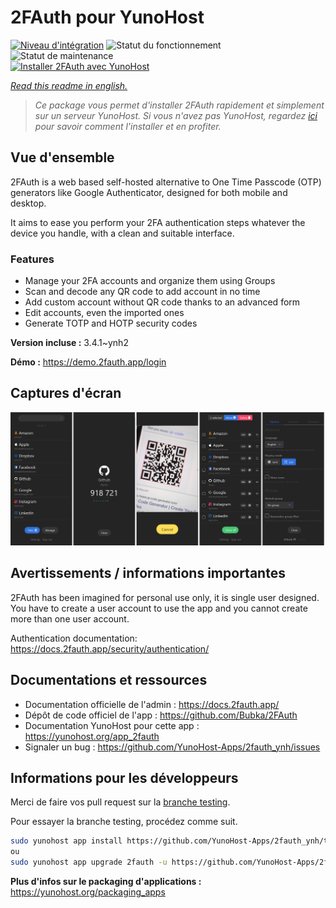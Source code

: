 <!--
N.B.: This README was automatically generated by https://github.com/YunoHost/apps/tree/master/tools/README-generator
It shall NOT be edited by hand.
-->

# 2FAuth pour YunoHost

[![Niveau d'intégration](https://dash.yunohost.org/integration/2fauth.svg)](https://dash.yunohost.org/appci/app/2fauth) ![Statut du fonctionnement](https://ci-apps.yunohost.org/ci/badges/2fauth.status.svg) ![Statut de maintenance](https://ci-apps.yunohost.org/ci/badges/2fauth.maintain.svg)  
[![Installer 2FAuth avec YunoHost](https://install-app.yunohost.org/install-with-yunohost.svg)](https://install-app.yunohost.org/?app=2fauth)

*[Read this readme in english.](./README.md)*

> *Ce package vous permet d'installer 2FAuth rapidement et simplement sur un serveur YunoHost.
Si vous n'avez pas YunoHost, regardez [ici](https://yunohost.org/#/install) pour savoir comment l'installer et en profiter.*

## Vue d'ensemble

2FAuth is a web based self-hosted alternative to One Time Passcode (OTP) generators like Google Authenticator, designed for both mobile and desktop.

It aims to ease you perform your 2FA authentication steps whatever the device you handle, with a clean and suitable interface.

### Features

- Manage your 2FA accounts and organize them using Groups
- Scan and decode any QR code to add account in no time
- Add custom account without QR code thanks to an advanced form
- Edit accounts, even the imported ones
- Generate TOTP and HOTP security codes

**Version incluse :** 3.4.1~ynh2

**Démo :** https://demo.2fauth.app/login

## Captures d'écran

![Capture d'écran de 2FAuth](./doc/screenshots/screenshot.png)

## Avertissements / informations importantes

2FAuth has been imagined for personal use only, it is single user designed.
You have to create a user account to use the app and you cannot create more than one user account.

Authentication documentation: https://docs.2fauth.app/security/authentication/
## Documentations et ressources

* Documentation officielle de l'admin : <https://docs.2fauth.app/>
* Dépôt de code officiel de l'app : <https://github.com/Bubka/2FAuth>
* Documentation YunoHost pour cette app : <https://yunohost.org/app_2fauth>
* Signaler un bug : <https://github.com/YunoHost-Apps/2fauth_ynh/issues>

## Informations pour les développeurs

Merci de faire vos pull request sur la [branche testing](https://github.com/YunoHost-Apps/2fauth_ynh/tree/testing).

Pour essayer la branche testing, procédez comme suit.

``` bash
sudo yunohost app install https://github.com/YunoHost-Apps/2fauth_ynh/tree/testing --debug
ou
sudo yunohost app upgrade 2fauth -u https://github.com/YunoHost-Apps/2fauth_ynh/tree/testing --debug
```

**Plus d'infos sur le packaging d'applications :** <https://yunohost.org/packaging_apps>
